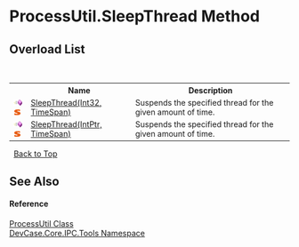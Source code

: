 # ProcessUtil.SleepThread Method 
 


## Overload List
&nbsp;<table><tr><th></th><th>Name</th><th>Description</th></tr><tr><td>![Public method](media/pubmethod.gif "Public method")![Static member](media/static.gif "Static member")</td><td><a href="M_DevCase_Core_IPC_Tools_ProcessUtil_SleepThread">SleepThread(Int32, TimeSpan)</a></td><td>
Suspends the specified thread for the given amount of time.</td></tr><tr><td>![Public method](media/pubmethod.gif "Public method")![Static member](media/static.gif "Static member")</td><td><a href="M_DevCase_Core_IPC_Tools_ProcessUtil_SleepThread_1">SleepThread(IntPtr, TimeSpan)</a></td><td>
Suspends the specified thread for the given amount of time.</td></tr></table>&nbsp;
<a href="#processutil.sleepthread-method">Back to Top</a>

## See Also


#### Reference
<a href="T_DevCase_Core_IPC_Tools_ProcessUtil">ProcessUtil Class</a><br /><a href="N_DevCase_Core_IPC_Tools">DevCase.Core.IPC.Tools Namespace</a><br />